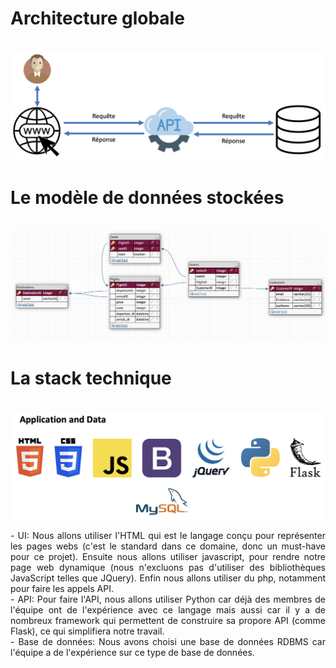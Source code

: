 <h1>Architecture globale</h1>
<br>
<img src="images/schema.png">
<h1>Le modèle de données stockées</h1>
<br>
<img src="images/tables.png">
<br>
<h1>La stack technique</h1>
<br>
<img src="images/technos.png">
<br>
<p align="justify">- UI: Nous allons utiliser l'HTML qui est le langage conçu pour représenter les pages webs (c'est le standard dans ce domaine, donc un must-have pour ce projet). Ensuite nous allons utiliser javascript, pour rendre notre page web dynamique (nous n'excluons pas d'utiliser des bibliothèques JavaScript telles que JQuery). Enfin nous allons utiliser du php, notamment pour faire les appels API.<br>
	- API: Pour faire l'API, nous allons utiliser Python car déjà des membres de l'équipe ont de l'expérience avec ce langage mais aussi car il y a de nombreux framework qui permettent de construire sa propore API (comme Flask), ce qui simplifiera notre travail.<br>
	- Base de données: Nous avons choisi une base de données RDBMS car l'équipe a de l'expérience sur ce type de base de données.</p>
<br>
